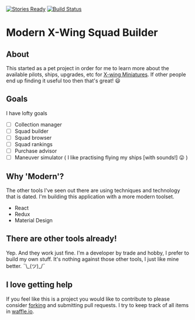 [![Stories Ready](https://badge.waffle.io/stevegood/mxwsb.png?label=ready&title=Ready)](https://waffle.io/stevegood/mxwsb?utm_source=badge)
[![Build Status](https://travis-ci.org/stevegood/mxwsb.svg?branch=master)](https://travis-ci.org/stevegood/mxwsb)
# Modern X-Wing Squad Builder

## About

This started as a pet project in order for me to learn more about the available pilots, ships, upgrades, etc for [X-wing Miniatures](https://www.fantasyflightgames.com/en/products/x-wing/). If other people end up finding it useful too then that's great! :smiley:

## Goals

I have lofty goals

- [ ] Collection manager
- [ ] Squad builder
- [ ] Squad browser
- [ ] Squad rankings
- [ ] Purchase advisor
- [ ] Maneuver simulator ( I like practising flying my ships [with sounds!] :stuck_out_tongue: )

## Why 'Modern'?

The other tools I've seen out there are using techniques and technology that is dated. I'm building this application with a more modern toolset.

- React
- Redux
- Material Design

## There are other tools already!

Yep. And they work just fine. I'm a developer by trade and hobby, I prefer to build my own stuff. It's nothing against those other tools, I just like mine better. ¯\\\_(ツ)\_/¯

## I love getting help

If you feel like this is a project you would like to contribute to please consider [forking](https://github.com/stevegood/mxwsb/projects#fork-destination-box) and submitting pull requests. I try to keep track of all items in [waffle.io](https://waffle.io/stevegood/mxwsb).
